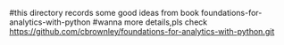 #this directory records some good ideas from book foundations-for-analytics-with-python
#wanna more details,pls check https://github.com/cbrownley/foundations-for-analytics-with-python.git
